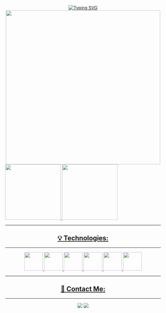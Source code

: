 <div align="center">
<a href="https://git.io/typing-svg"><img src="https://readme-typing-svg.demolab.com?font=Fira+Code&weight=600&size=26&pause=1000&color=F48222&center=true&vCenter=true&width=490&height=70&lines=Welcome!+My+name+is+Nath%C3%A1lia+++%3A);I'm+a+Developer." alt="Typing SVG" /></a>

</div>
<div align="center">         
<img src="https://github.com/NathaliaNogueira/NathaliaNogueira/assets/94802675/d96e5054-204d-4760-b1f4-3237e86475a4" width = "500px" />

</div>
<div>
<a href="https://github.com/NathaliaNogueira">
<img height="180em" src="https://github-readme-stats.vercel.app/api/top-langs/?username=NathaliaNogueira&layout=compact&langs_count=7&theme=dracula"/>
<img height="180em" src="https://github-readme-stats.vercel.app/api?username=NathaliaNogueira&show_icons=true&theme=dracula&include_all_commits=true&count_private=true"/>
</div>
<hr>
<div align="center">
<h2>&#128161; Technologies: </h2> 
<hr>
<div display: inline-block>
<img src="https://cdn.jsdelivr.net/gh/devicons/devicon/icons/python/python-original.svg" width = "60px"/> <img src="https://cdn.jsdelivr.net/gh/devicons/devicon/icons/javascript/javascript-original.svg" width = "60px" /> <img src="https://cdn.jsdelivr.net/gh/devicons/devicon/icons/html5/html5-original.svg" width = "60px" /> <img src="https://cdn.jsdelivr.net/gh/devicons/devicon/icons/css3/css3-original.svg" width = "60px" /> <img src="https://cdn.jsdelivr.net/gh/devicons/devicon/icons/postgresql/postgresql-original.svg" width = "60px" /> <img src="https://cdn.jsdelivr.net/gh/devicons/devicon/icons/git/git-original.svg" width = "60px"/>
</div>
<hr>
<h2>&#128233; Contact Me:</h2>
<hr>
<div>
<a href = "mailto:nathaliancorrea@gmail.com"><img src="https://img.shields.io/badge/Gmail-D14836?style=for-the-badge&logo=gmail&logoColor=white" target="_blank"></a>
<a href="https://www.linkedin.com/in/nathalia-nogueira12/" target="_blank"><img src="https://img.shields.io/badge/-LinkedIn-%230077B5?style=for-the-badge&logo=linkedin&logoColor=white" target="_blank"></a>   
</div>



